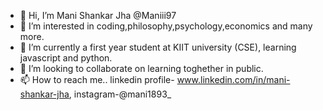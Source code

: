 - 👋 Hi, I’m Mani Shankar Jha @Maniii97 
- 👀 I’m interested in coding,philosophy,psychology,economics and many more.
- 🌱 I’m currently a first year student at KIIT university (CSE), learning javascript and python.
- 💞️ I’m looking to collaborate on learning toghether in public.
- 📫 How to reach me.. linkedin profile- www.linkedin.com/in/mani-shankar-jha, instagram-@mani1893_

<!---
Maniii97/Maniii97 is a ✨ special ✨ repository because its `README.md` (this file) appears on your GitHub profile.
You can click the Preview link to take a look at your changes.
--->
